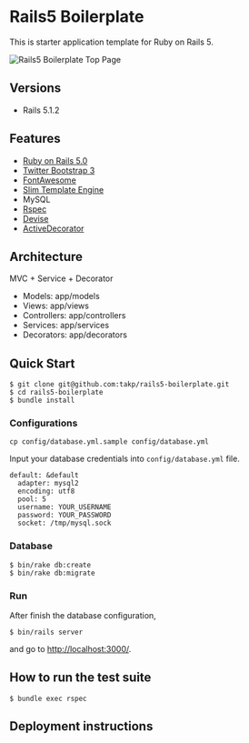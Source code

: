 # Rails5 Boilerplate

This is starter application template for Ruby on Rails 5.

![Rails5 Boilerplate Top Page](https://raw.githubusercontent.com/takp/rails5-boilerplate/master/app/assets/images/rails5-top-page.png "Rails5 Boilerplate")

## Versions

- Rails 5.1.2

## Features

- [Ruby on Rails 5.0](http://rubyonrails.org/)
- [Twitter Bootstrap 3](https://github.com/twbs/bootstrap-sass)
- [FontAwesome](https://github.com/FortAwesome/font-awesome-sass)
- [Slim Template Engine](http://slim-lang.com/)
- MySQL
- [Rspec](https://github.com/rspec/rspec-rails)
- [Devise](https://github.com/plataformatec/devise)
- [ActiveDecorator](https://github.com/amatsuda/active_decorator)

## Architecture

MVC + Service + Decorator

- Models: app/models
- Views: app/views
- Controllers: app/controllers
- Services: app/services
- Decorators: app/decorators

## Quick Start

```
$ git clone git@github.com:takp/rails5-boilerplate.git
$ cd rails5-boilerplate
$ bundle install
```

### Configurations



```
cp config/database.yml.sample config/database.yml
```

Input your database credentials into `config/database.yml` file.

```
default: &default
  adapter: mysql2
  encoding: utf8
  pool: 5
  username: YOUR_USERNAME
  password: YOUR_PASSWORD
  socket: /tmp/mysql.sock
```

### Database

```
$ bin/rake db:create
$ bin/rake db:migrate
```

### Run

After finish the database configuration,

```
$ bin/rails server
```

and go to [http://localhost:3000/](http://localhost:3000/).


## How to run the test suite

```
$ bundle exec rspec
```

## Deployment instructions
